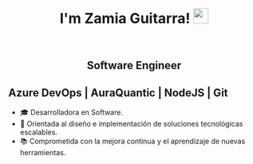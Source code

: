 <h1 align="center">
I'm Zamia Guitarra!
  <img src="https://media.giphy.com/media/hvRJCLFzcasrR4ia7z/giphy.gif" width="30"></h1>
<br/>
<h2 align="center">
Software Engineer
</h2>
<h2>
Azure DevOps | AuraQuantic | NodeJS | Git
</h2>

- 🎓 Desarrolladora en Software.
- 🧩 Orientada al diseño e implementación de soluciones tecnológicas escalables.
- 📚 Comprometida con la mejora continua y el aprendizaje de nuevas herramientas.   



